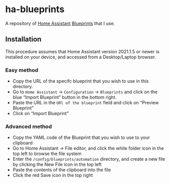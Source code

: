 # ha-blueprints
A repository of [Home Assistant](https://www.home-assistant.io/) [Blueprints](https://www.home-assistant.io/docs/automation/using_blueprints/) that I use.

## Installation
This procedure assumes that Home Assistant version 2021.1.5 or newer is installed on your device, and accessed from a Desktop/Laptop browser.

### Easy method
- Copy the URL of the specifc blueprint that you wish to use in this directory.
- Go to `Home Assistant` → `Configuration` → `Blueprints` and click on the blue “Import Blueprint” button in the bottom right.
- Paste the URL in the `URl of the blueprint` field and click on “Preview Blueprint”
- Click on “Import Blueprint”

### Advanced method
- Copy the YAML code of the Blueprint that you wish to use to your clipboard
- Go to Home Assistant → File editor, and click the white folder icon in the top left to browse the file system
- Enter the `/config/blueprints/automation` directory, and create a new file by clicking the New File icon in the top left
- Paste the contents of the clipboard into the file
- Click the red Save icon in the top right



